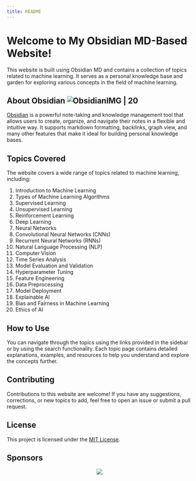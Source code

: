 ```yaml
---
title: README
---
```


# Welcome to My Obsidian MD-Based Website!


This website is built using Obsidian MD and contains a collection of topics related to machine learning. It serves as a personal knowledge base and garden for exploring various concepts in the field of machine learning.

## About Obsidian ![ObsidianIMG | 20](https://upload.wikimedia.org/wikipedia/commons/thumb/1/10/2023_Obsidian_logo.svg/1024px-2023_Obsidian_logo.svg.png) 

[Obsidian](https://obsidian.md/) is a powerful note-taking and knowledge management tool that allows users to create, organize, and navigate their notes in a flexible and intuitive way. It supports markdown formatting, backlinks, graph view, and many other features that make it ideal for building personal knowledge bases.

## Topics Covered

The website covers a wide range of topics related to machine learning, including:

1. Introduction to Machine Learning
2. Types of Machine Learning Algorithms
3. Supervised Learning
4. Unsupervised Learning
5. Reinforcement Learning
6. Deep Learning
7. Neural Networks
8. Convolutional Neural Networks (CNNs)
9. Recurrent Neural Networks (RNNs)
10. Natural Language Processing (NLP)
11. Computer Vision
12. Time Series Analysis
13. Model Evaluation and Validation
14. Hyperparameter Tuning
15. Feature Engineering
16. Data Preprocessing
17. Model Deployment
18. Explainable AI
19. Bias and Fairness in Machine Learning
20. Ethics of AI

## How to Use

You can navigate through the topics using the links provided in the sidebar or by using the search functionality. Each topic page contains detailed explanations, examples, and resources to help you understand and explore the concepts further.

## Contributing

Contributions to this website are welcome! If you have any suggestions, corrections, or new topics to add, feel free to open an issue or submit a pull request.

## License

This project is licensed under the [MIT License](LICENSE).



## Sponsors

<p align="center">
  <a href="https://github.com/sponsors/jackyzha0">
    <img src="https://cdn.jsdelivr.net/gh/jackyzha0/jackyzha0/sponsorkit/sponsors.svg" />
  </a>
</p>
